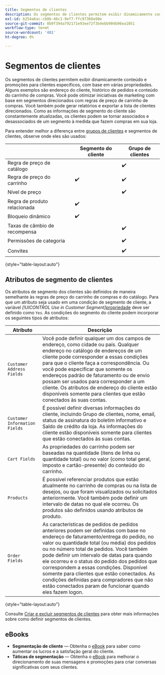 ```yaml
---
title: Segmentos de clientes
description: Os segmentos de clientes permitem exibir dinamicamente conteúdo e promoções para clientes específicos.
exl-id: b254a6ac-cb0b-46c1-9ef7-ffc97360a98e
source-git-commit: 0b9f394a792171e93ee72f3b4ebb904b96ea1051
workflow-type: tm+mt
source-wordcount: '481'
ht-degree: 0%

---
```


# Segmentos de clientes

Os segmentos de clientes permitem exibir dinamicamente conteúdo e promoções para clientes específicos, com base em várias propriedades. Alguns exemplos são endereço do cliente, histórico de pedidos e conteúdo do carrinho de compras. Você pode otimizar iniciativas de marketing com base em segmentos direcionados com regras de preço de carrinho de compras. Você também pode gerar relatórios e exportar a lista de clientes direcionados. Como as informações de segmento do cliente são constantemente atualizadas, os clientes podem se tornar associados e desassociados de um segmento à medida que fazem compras em sua loja.

Para entender melhor a diferença entre [grupos de clientes](../customers/customer-groups.md) e segmentos de clientes, observe onde eles são usados:

|  | Segmento do cliente | Grupo de clientes |
|--- |--- |--- |
| Regra de preço de catálogo |  | ✔️ |
| Regra de preço do carrinho | ✔️ | ✔️ |
| Nível de preço |  | ✔️ |
| Regra de produto relacionada | ✔️ |  |
| Bloqueio dinâmico | ✔️ |  |
| Taxas de câmbio de recompensa |  | ✔️ |
| Permissões de categoria |  | ✔️ |
| Convites |  | ✔️ |

{style="table-layout:auto"}

## Atributos de segmento de clientes

Os atributos de segmento dos clientes são definidos de maneira semelhante às regras de preço do carrinho de compras e do catálogo. Para que um atributo seja usado em uma condição de segmento de cliente, a variável _[!UICONTROL Use in Customer Segment]_[propriedade](attribute-properties.md#) deve ser definido como `Yes`. As condições do segmento do cliente podem incorporar os seguintes tipos de atributos:

| Atributo | Descrição |
|---|---|
| `Customer Address Fields` | Você pode definir qualquer um dos campos de endereço, como cidade ou país. Qualquer endereço no catálogo de endereços de um cliente pode corresponder a essas condições para que o cliente faça a correspondência. Ou você pode especificar que somente os endereços padrão de faturamento ou de envio possam ser usados para corresponder a um cliente. Os atributos de endereço do cliente estão disponíveis somente para clientes que estão conectados às suas contas. |
| `Customer Information Fields` | É possível definir diversas informações do cliente, incluindo Grupo de clientes, nome, email, status de assinatura do boletim informativo e Saldo de crédito da loja. As informações do cliente estão disponíveis somente para clientes que estão conectados às suas contas. |
| `Cart Fields` | As propriedades do carrinho podem ser baseadas na quantidade (itens de linha ou quantidade total) ou no valor (como total geral, imposto e cartão-presente) do conteúdo do carrinho. |
| `Products` | É possível referenciar produtos que estão atualmente no carrinho de compras ou na lista de desejos, ou que foram visualizados ou solicitados anteriormente. Você também pode definir um intervalo de datas no qual ele ocorreu. Os produtos são definidos usando atributos de produto. |
| `Order Fields` | As características de pedidos de pedidos anteriores podem ser definidas com base no endereço de faturamento/entrega do pedido, no valor ou quantidade total (ou média) dos pedidos ou no número total de pedidos. Você também pode definir um intervalo de datas para quando ele ocorreu e o status do pedido dos pedidos que correspondem a essas condições. Disponível somente para clientes que estão conectados. As condições definidas para compradores que não estão conectados param de funcionar quando eles fazem logon. |

{style="table-layout:auto"}

Consulte [Criar e excluir segmentos de clientes](../customers/customer-segment-create.md) para obter mais informações sobre como definir segmentos de clientes.

## eBooks

- **Segmentação de cliente** — Obtenha o [eBook](https://business.adobe.com/resources/identifying-your-most-profitable-customers-introduction-customer-segmentation.html) para saber como aumentar os lucros e a satisfação geral do cliente.
- **Táticas de segmentação** — Obtenha o [eBook](https://business.adobe.com/resources/3-segmentation-tactics-ignite-conversion.html) para melhorar o direcionamento de suas mensagens e promoções para criar conversas significativas com seus clientes.
